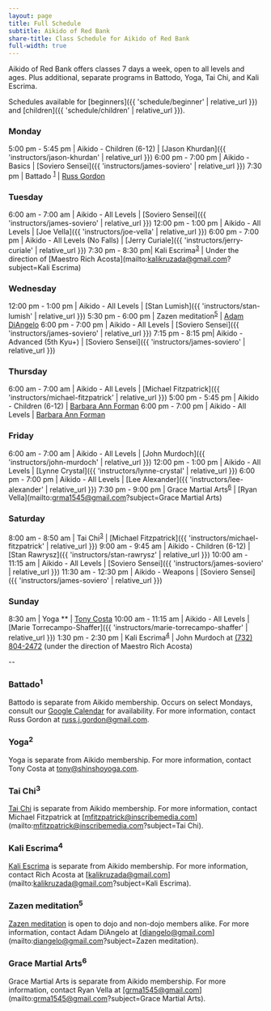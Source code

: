```yaml
---
layout: page
title: Full Schedule
subtitle: Aikido of Red Bank
share-title: Class Schedule for Aikido of Red Bank
full-width: true
---
```

Aikido of Red Bank offers classes 7 days a week, open to all levels and ages. Plus additional, separate programs in Battodo, Yoga, Tai Chi, and Kali Escrima.

Schedules available for [beginners]({{ 'schedule/beginner' | relative_url }}) and [children]({{ 'schedule/children' | relative_url }}).

### Monday

5:00 pm - 5:45 pm | Aikido - Children (6-12) | [Jason Khurdan]({{ 'instructors/jason-khurdan' | relative_url }})
6:00 pm - 7:00 pm | Aikido - Basics | [Soviero Sensei]({{ 'instructors/james-soviero' | relative_url }})
7:30 pm | Battado <sup>[1](#battado1)</sup> | [Russ Gordon](mailto:russ.j.gordon@gmail.com?subject=Battodo)

### Tuesday

6:00 am - 7:00 am | Aikido - All Levels | [Soviero Sensei]({{ 'instructors/james-soviero' | relative_url }})
12:00 pm - 1:00 pm | Aikido - All Levels | [Joe Vella]({{ 'instructors/joe-vella' | relative_url }})
6:00 pm - 7:00 pm | Aikido - All Levels (No Falls) | [Jerry Curiale]({{ 'instructors/jerry-curiale' | relative_url }})
7:30 pm - 8:30 pm| Kali Escrima<sup>[3](#kali-escrima4)</sup> | Under the direction of [Maestro Rich Acosta](mailto:kalikruzada@gmail.com?subject=Kali Escrima)

### Wednesday

12:00 pm - 1:00 pm | Aikido - All Levels | [Stan Lumish]({{ 'instructors/stan-lumish' | relative_url }})
5:30 pm - 6:00 pm | Zazen meditation<sup>[5](#zazen-meditation5)</sup> | [Adam DiAngelo](https://zazen.wishlessness.com/)
6:00 pm - 7:00 pm | Aikido - All Levels | [Soviero Sensei]({{ 'instructors/james-soviero' | relative_url }})
7:15 pm - 8:15 pm| Aikido - Advanced (5th Kyu+) | [Soviero Sensei]({{ 'instructors/james-soviero' | relative_url }})

### Thursday

6:00 am - 7:00 am | Aikido - All Levels | [Michael Fitzpatrick]({{ 'instructors/michael-fitzpatrick' | relative_url }})
5:00 pm - 5:45 pm | Aikido - Children (6-12) | [Barbara Ann Forman](../intructors/barbara-ann-foreman/)
6:00 pm - 7:00 pm | Aikido - All Levels | [Barbara Ann Forman](../intructors/barbara-ann-foreman/)

### Friday

6:00 am - 7:00 am | Aikido - All Levels | [John Murdoch]({{ 'instructors/john-murdoch' | relative_url }})
12:00 pm - 1:00 pm | Aikido - All Levels | [Lynne Crystal]({{ 'instructors/lynne-crystal' | relative_url }})
6:00 pm - 7:00 pm | Aikido - All Levels | [Lee Alexander]({{ 'instructors/lee-alexander' | relative_url }})
7:30 pm - 9:00 pm | Grace Martial Arts<sup>[6](#grace-martial-arts6)</sup> | [Ryan Vella](mailto:grma1545@gmail.com?subject=Grace Martial Arts)

### Saturday

8:00 am - 8:50 am | Tai Chi<sup>[3](#tai-chi3)</sup> | [Michael Fitzpatrick]({{ 'instructors/michael-fitzpatrick' | relative_url }})
9:00 am - 9:45 am | Aikido - Children (6-12) | [Stan Rawrysz]({{ 'instructors/stan-rawrysz' | relative_url }})
10:00 am - 11:15 am | Aikido - All Levels | [Soviero Sensei]({{ 'instructors/james-soviero' | relative_url }})
11:30 am - 12:30 pm | Aikido - Weapons | [Soviero Sensei]({{ 'instructors/james-soviero' | relative_url }})

### Sunday

8:30 am | Yoga ** | [Tony Costa](mailto:tony@shinshoyoga.com)
10:00 am - 11:15 am | Aikido - All Levels | [Marie Torrecampo-Shaffer]({{ 'instructors/marie-torrecampo-shaffer' | relative_url }})
1:30 pm - 2:30 pm | Kali Escrima<sup>[4](#kali-escrima4)</sup> | John Murdoch at [(732) 804-2472](tel:17328042472) (under the direction of Maestro Rich Acosta)

--

### Battado<sup>1</sup>

Battodo is separate from Aikido membership. Occurs on select Mondays, consult our [Google Calendar](../calendar/) for availability. For more information, contact Russ Gordon at [russ.j.gordon@gmail.com](mailto:russ.j.gordon@gmail.com?subject=Battado).

### Yoga<sup>2</sup>

Yoga is separate from Aikido membership. For more information, contact Tony Costa at [tony@shinshoyoga.com](mailto:tony@shinshoyoga.com?subject=Yoga).

### Tai Chi<sup>3</sup>

[Tai Chi](https://www.egreenway.com/taichichuan/short.htm#1S) is separate from Aikido membership. For more information, contact Michael Fitzpatrick at [mfitzpatrick@inscribemedia.com](mailto:mfitzpatrick@inscribemedia.com?subject=Tai Chi).

### Kali Escrima<sup>4</sup>

[Kali Escrima](http://www.kuntawkali.com/) is separate from Aikido membership. For more information, contact Rich Acosta at [kalikruzada@gmail.com](mailto:kalikruzada@gmail.com?subject=Kali Escrima).

### Zazen meditation<sup>5</sup>

[Zazen meditation](https://zazen.wishlessness.com/) is open to dojo and non-dojo members alike. For more information, contact Adam DiAngelo at [diangelo@gmail.com](mailto:diangelo@gmail.com?subject=Zazen meditation).

### Grace Martial Arts<sup>6</sup>

Grace Martial Arts is separate from Aikido membership. For more information, contact Ryan Vella at [grma1545@gmail.com](mailto:grma1545@gmail.com?subject=Grace Martial Arts).
